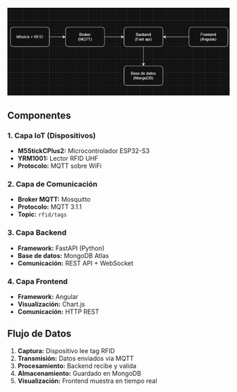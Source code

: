 
![](imagenes/arquitectura.png)

## Componentes

### 1. Capa IoT (Dispositivos)
- **M5StickCPlus2:** Microcontrolador ESP32-S3
- **YRM1001:** Lector RFID UHF
- **Protocolo:** MQTT sobre WiFi

### 2. Capa de Comunicación
- **Broker MQTT:** Mosquitto
- **Protocolo:** MQTT 3.1.1
- **Topic:** `rfid/tags`

### 3. Capa Backend
- **Framework:** FastAPI (Python)
- **Base de datos:** MongoDB Atlas
- **Comunicación:** REST API + WebSocket

### 4. Capa Frontend
- **Framework:** Angular
- **Visualización:** Chart.js
- **Comunicación:** HTTP REST

## Flujo de Datos

1. **Captura:** Dispositivo lee tag RFID
2. **Transmisión:** Datos enviados via MQTT
3. **Procesamiento:** Backend recibe y valida
4. **Almacenamiento:** Guardado en MongoDB
5. **Visualización:** Frontend muestra en tiempo real
